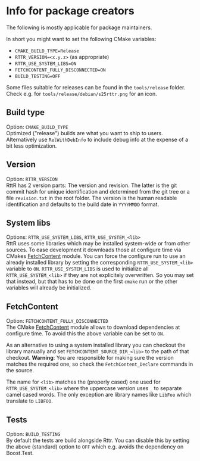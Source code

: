 # Info for package creators

The following is mostly applicable for package maintainers.

In short you might want to set the following CMake variables:

- `CMAKE_BUILD_TYPE=Release`
- `RTTR_VERSION=<x.y.z>` (as appropriate)
- `RTTR_USE_SYSTEM_LIBS=ON`
- `FETCHCONTENT_FULLY_DISCONNECTED=ON`
- `BUILD_TESTING=OFF`

Some files suitable for releases can be found in the `tools/release` folder.
Check e.g. for `tools/release/debian/s25rttr.png` for an icon.

## Build type

Option: `CMAKE_BUILD_TYPE`   
Optimized ("release") builds are what you want to ship to users.
Alternatively use `RelWithDebInfo` to include debug info at the expense of a bit less optimization.

## Version

Option: `RTTR_VERSION`   
RttR has 2 version parts: The version and revision.
The latter is the git commit hash for unique identification and determined from the git tree or a file `revision.txt` in the root folder.
The version is the human readable identification and defaults to the build date in `YYYYMMDD` format.

## System libs

Options: `RTTR_USE_SYSTEM_LIBS`, `RTTR_USE_SYSTEM_<lib>`   
RttR uses some libraries which may be installed system-wide or from other sources.
To ease development it downloads those at configure time via CMakes [FetchContent](https://cmake.org/cmake/help/v3.14/module/FetchContent.html) module.
You can force the configure run to use an already installed library by setting the corresponding `RTTR_USE_SYSTEM_<lib>` variable to `ON`.
`RTTR_USE_SYSTEM_LIBS` is used to initialize all `RTTR_USE_SYSTEM_<lib>` if they are not explicitely overwritten.
So you may set that instead, but that has to be done on the first `cmake` run or the other variables will already be initialized.

## FetchContent

Option: `FETCHCONTENT_FULLY_DISCONNECTED`   
The CMake [FetchContent](https://cmake.org/cmake/help/v3.14/module/FetchContent.html) module allows to download dependencies at configure time.
To avoid this the above variable can be set to `ON`.

As an alternative to using a system installed library you can checkout the library manually and set `FETCHCONTENT_SOURCE_DIR_<lib>` to the path of that checkout.
**Warning**: You are responsible for making sure the version matches the required one, so check the `FetchContent_Declare` commands in the source.

The name for `<lib>` matches the (properly cased) one used for `RTTR_USE_SYSTEM_<lib>` where the uppercase version uses `_` to separate camel cased words.
The only exception are library names like `LibFoo` which translate to `LIBFOO`.

## Tests

Option: `BUILD_TESTING`   
By default the tests are build alongside Rttr.
You can disable this by setting the above (standard) option to `OFF` which e.g. avoids the dependency on Boost.Test.
